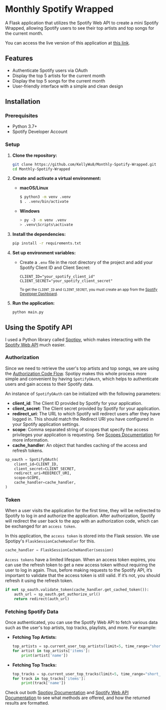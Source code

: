 # Monthly Spotify Wrapped

A Flask application that utilizes the Spotify Web API to create a mini Spotify Wrapped, allowing Spotify users to see their top artists and top songs for the current month.

You can access the live version of this application at [this link](https://kewwwy.pythonanywhere.com/top_artists).

## Features

- Authenticate Spotify users via OAuth
- Display the top 5 artists for the current month
- Display the top 5 songs for the current month
- User-friendly interface with a simple and clean design

## Installation

### Prerequisites

- Python 3.7+
- Spotify Developer Account

### Setup

1. **Clone the repository:**

   ```bash
   git clone https://github.com/KellyWu8/Monthly-Spotify-Wrapped.git
   cd Monthly-Spotify-Wrapped
   ```

2. **Create and activate a virtual environment:**

   - **macOS/Linux**
     ```bash
     $ python3 -m venv .venv
     $ . .venv/bin/activate
     ```
   - **Windows**
     ```bash
     > py -3 -m venv .venv
     > .venv\Scripts\activate
     ```

3. **Install the dependencies:**

   ```bash
   pip install -r requirements.txt
   ```

4. **Set up environment variables:**

   - Create a `.env` file in the root directory of the project and add your Spotify Client ID and Client Secret:
     ```
     CLIENT_ID="your_spotify_client_id"
     CLIENT_SECRET="your_spotify_client_secret"
     ```
     <sub>To get the `CLIENT_ID` and `CLIENT_SECRET`, you must create an app from the [Spotify Developer Dashboard](https://developer.spotify.com/).</sub>

5. **Run the application:**
   ```bash
   python main.py
   ```

## Using the Spotify API

I used a Python library called [Spotipy](https://spotipy.readthedocs.io/en/2.22.1/), which makes interacting with the [Spotify Web API](https://developer.spotify.com/documentation/web-api) much easier.

### Authorization

Since we need to retrieve the user's top artists and top songs, we are using the [Authorization Code Flow](https://developer.spotify.com/documentation/web-api/tutorials/code-flow). Spotipy makes this whole process more simple and convenient by having `SpotifyOAuth`, which helps to authenticate users and gain access to their Spotify data.

An instance of `SpotifyOAuth` can be initialized with the following parameters:

- **client_id**: The Client ID provided by Spotify for your application.
- **client_secret**: The Client secret provided by Spotify for your application.
- **redirect_uri**: The URL to which Spotify will redirect users after they have logged in. This should match the Redirect URI you have configured in your Spotify application settings.
- **scope**: Comma separated string of scopes that specify the access privileges your application is requesting. See [Scopes Documentation](https://developer.spotify.com/documentation/web-api/concepts/scopes) for more information.
- **cache_handler**: An object that handles caching of the access and refresh tokens.

```python
sp_oauth = SpotifyOAuth(
    client_id=CLIENT_ID,
    client_secret=CLIENT_SECRET,
    redirect_uri=REDIRECT_URI,
    scope=SCOPE,
    cache_handler=cache_handler,
)
```

### Token

When a user visits the application for the first time, they will be redirected to Spotify to log in and authorize the application. After authorization, Spotify will redirect the user back to the app with an authorization code, which can be exchanged for an `access token`.

In this application, the `access token` is stored into the Flask session. We use Spotipy's `FlaskSessionCacheHandler` for this.

```python
cache_handler = FlaskSessionCacheHandler(session)
```

`Access tokens` have a limited lifespan. When an access token expires, you can use the refresh token to get a new access token without requiring the user to log in again. Thus, before making requests to the Spotify API, it’s important to validate that the access token is still valid. If it’s not, you should refresh it using the refresh token.

```python
if not sp_oauth.validate_token(cache_handler.get_cached_token()):
    auth_url = sp_oauth.get_authorize_url()
    return redirect(auth_url)
```

### Fetching Spotify Data

Once authenticated, you can use the Spotify Web API to fetch various data such as the user's top artists, top tracks, playlists, and more. For example:

- **Fetching Top Artists:**

  ```python
  top_artists = sp.current_user_top_artists(limit=5, time_range="short_term")
  for artist in top_artists['items']:
      print(artist['name'])
  ```

- **Fetching Top Tracks:**
  ```python
  top_tracks = sp.current_user_top_tracks(limit=5, time_range="short_term")
  for track in top_tracks['items']:
      print(track['name'])
  ```

Check out both [Spotipy Documentation](https://spotipy.readthedocs.io/en/2.22.1/) and [Spotify Web API Documentation](https://developer.spotify.com/documentation/web-api) to see what methods are offered, and how the returned results are formatted.
